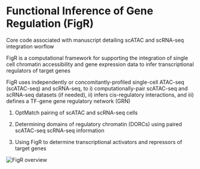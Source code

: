 # Functional Inference of Gene Regulation (FigR)

Core code associated with manuscript detailing scATAC and scRNA-seq integration worflow

FigR is a computational framework for supporting the integration of single cell chromatin accessibility and gene expression data to infer transcriptional regulators of target genes

FigR uses independently or concomitantly-profiled single-cell ATAC-seq (scATAC-seq) and scRNA-seq, to 
i) computationally-pair scATAC-seq and scRNA-seq datasets (if needed), ii) infers cis-regulatory interactions, and iii) defines a TF-gene gene regulatory network (GRN)


1. OptMatch pairing of scATAC and scRNA-seq cells

2. Determining domains of regulatory chromatin (DORCs) using paired scATAC-seq scRNA-seq information

3. Using FigR to determine transcriptional activators and repressors of target genes

![FigR overview](/extra/test.jpg?raw=true "FigR overview")
